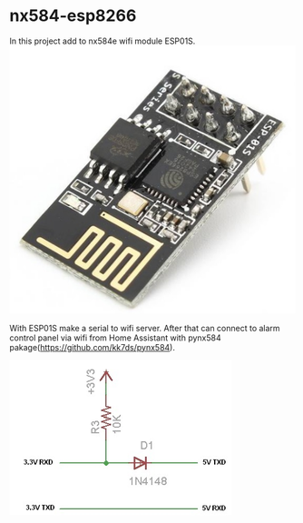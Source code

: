 # nx584-esp8266
In this project add to nx584e wifi module ESP01S.
![](esp-01s.jpg)

With ESP01S make a serial to wifi server. 
After that can connect to alarm control panel via wifi from Home Assistant with pynx584 pakage(https://github.com/kk7ds/pynx584).

![](Isolation_5V_to_3.3V.jpg)

